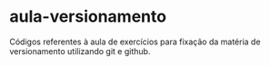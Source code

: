 # aula-versionamento
Códigos referentes à aula de exercícios para fixação da matéria de versionamento utilizando git e github.
